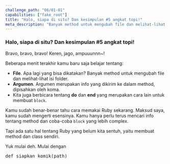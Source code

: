 ```yaml
---
challenge_path: "06/01-01"
capabilities: ["fake_root"]
title: "Halo, siapa di situ? Dan kesimpulan #5 angkat topi!"
meta_description: "Banyak method untuk mengubah file dan melihat-lihat isi folder. Argumen merupakan info yang dikirim ke dalam method, dipisahkan oleh koma. do dan end merupakan cara lain untuk membuat block."
---
```


### Halo, siapa di situ? Dan kesimpulan \#5 angkat topi!

Bravo, bravo, bravo! Keren, jago, ampuuunnn~!

Beberapa menit terakhir kamu baru saja belajar tentang:

- **File**. Apa lagi yang bisa dikatakan? Banyak method untuk mengubah file dan melihat-lihat isi folder.
- **Argumen**. Argumen merupakan info yang dikirim ke dalam method, dipisahkan oleh koma.
- Kita juga berbicara tentang **do** dan **end** yang merupakan cara lain untuk membuat `block`.

Kamu sudah benar-benar tahu cara memakai Ruby sekarang. Maksud saya, kamu sudah mengerti esensinya. Kamu hanya perlu terus mencari info tentang method dan coba-coba `block` yang lebih complex.

Tapi ada satu hal tentang Ruby yang belum kita sentuh, yaitu membuat method dan class sendiri.

Yuk mulai deh. Mulai dengan

<pre>def siapkan_komik(path)</pre>